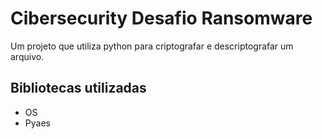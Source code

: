 # Cibersecurity Desafio Ransomware

Um projeto que utiliza python para criptografar e descriptografar um arquivo.


## Bibliotecas utilizadas

- OS
- Pyaes
